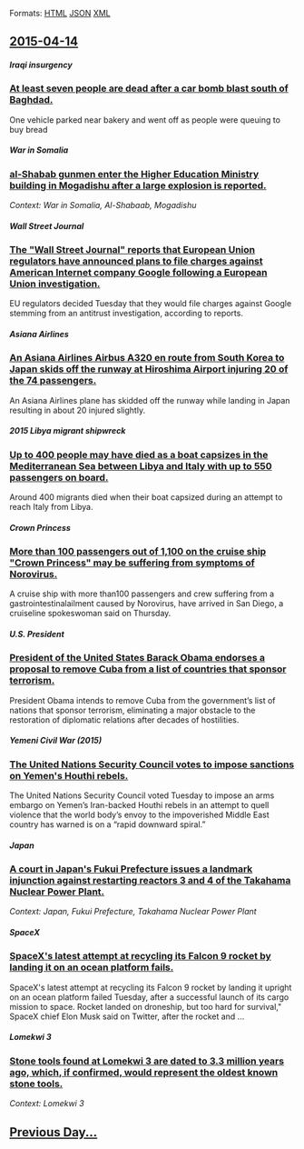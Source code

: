 
Formats: [HTML](2015/04/14/index.html)  [JSON](2015/04/14/index.json)  [XML](2015/04/14/index.xml)  

## [2015-04-14](/news/2015/04/14/index.md)

##### Iraqi insurgency
### [At least seven people are dead after a car bomb blast south of Baghdad. ](/news/2015/04/14/at-least-seven-people-are-dead-after-a-car-bomb-blast-south-of-baghdad.md)
One vehicle parked near bakery and went off as people were queuing to buy bread 

##### War in Somalia
### [al-Shabab gunmen enter the Higher Education Ministry building in Mogadishu after a large explosion is reported. ](/news/2015/04/14/al-shabab-gunmen-enter-the-higher-education-ministry-building-in-mogadishu-after-a-large-explosion-is-reported.md)
_Context: War in Somalia, Al-Shabaab, Mogadishu_

##### Wall Street Journal
### [The "Wall Street Journal" reports that European Union regulators have announced plans to file charges against American Internet company Google following a European Union investigation. ](/news/2015/04/14/the-wall-street-journal-reports-that-european-union-regulators-have-announced-plans-to-file-charges-against-american-internet-company-goog.md)
EU regulators decided Tuesday that they would file charges against Google stemming from an antitrust investigation, according to reports.

##### Asiana Airlines
### [An Asiana Airlines Airbus A320 en route from South Korea to Japan skids off the runway at Hiroshima Airport injuring 20 of the 74 passengers. ](/news/2015/04/14/an-asiana-airlines-airbus-a320-en-route-from-south-korea-to-japan-skids-off-the-runway-at-hiroshima-airport-injuring-20-of-the-74-passengers.md)
An Asiana Airlines plane has skidded off the runway while landing in Japan resulting in about 20 injured slightly.

##### 2015 Libya migrant shipwreck
### [Up to 400 people may have died as a boat capsizes in the Mediterranean Sea between Libya and Italy with up to 550 passengers on board. ](/news/2015/04/14/up-to-400-people-may-have-died-as-a-boat-capsizes-in-the-mediterranean-sea-between-libya-and-italy-with-up-to-550-passengers-on-board.md)
Around 400 migrants died when their boat capsized during an attempt to reach Italy from Libya.

##### Crown Princess
### [More than 100 passengers out of 1,100 on the cruise ship "Crown Princess" may be suffering from symptoms of Norovirus. ](/news/2015/04/14/more-than-100-passengers-out-of-1-100-on-the-cruise-ship-crown-princess-may-be-suffering-from-symptoms-of-norovirus.md)
A cruise ship with more than100 passengers and crew suffering from a gastrointestinalailment caused by Norovirus, have arrived in San Diego, a cruiseline spokeswoman said on Thursday.

##### U.S. President
### [President of the United States Barack Obama endorses a proposal to remove Cuba from a list of countries that sponsor terrorism. ](/news/2015/04/14/president-of-the-united-states-barack-obama-endorses-a-proposal-to-remove-cuba-from-a-list-of-countries-that-sponsor-terrorism.md)
President Obama intends to remove Cuba from the government’s list of nations that sponsor terrorism, eliminating a major obstacle to the restoration of diplomatic relations after decades of hostilities.

##### Yemeni Civil War (2015)
### [The United Nations Security Council votes to impose sanctions on Yemen's Houthi rebels. ](/news/2015/04/14/the-united-nations-security-council-votes-to-impose-sanctions-on-yemen-s-houthi-rebels.md)
The United Nations Security Council voted Tuesday to impose an arms embargo on Yemen’s Iran-backed Houthi rebels in an attempt to quell violence that the world body’s envoy to the impoverished Middle East country has warned is on a “rapid downward spiral.”

##### Japan
### [A court in Japan's Fukui Prefecture issues a landmark injunction against restarting reactors 3 and 4 of the Takahama Nuclear Power Plant. ](/news/2015/04/14/a-court-in-japan-s-fukui-prefecture-issues-a-landmark-injunction-against-restarting-reactors-3-and-4-of-the-takahama-nuclear-power-plant.md)
_Context: Japan, Fukui Prefecture, Takahama Nuclear Power Plant_

##### SpaceX
### [SpaceX's latest attempt at recycling its Falcon 9 rocket by landing it on an ocean platform fails. ](/news/2015/04/14/spacex-s-latest-attempt-at-recycling-its-falcon-9-rocket-by-landing-it-on-an-ocean-platform-fails.md)
SpaceX&#x27;s latest attempt at recycling its Falcon 9 rocket by landing it upright on an ocean platform failed Tuesday, after a successful launch of its cargo mission to space. Rocket landed on droneship, but too hard for survival,&quot; SpaceX chief Elon Musk said on Twitter, after the rocket and ...

##### Lomekwi 3
### [Stone tools found at Lomekwi 3 are dated to 3.3 million years ago, which, if confirmed, would represent the oldest known stone tools. ](/news/2015/04/14/stone-tools-found-at-lomekwi-3-are-dated-to-3-3-million-years-ago-which-if-confirmed-would-represent-the-oldest-known-stone-tools.md)
_Context: Lomekwi 3_

## [Previous Day...](/news/2015/04/13/index.md)

